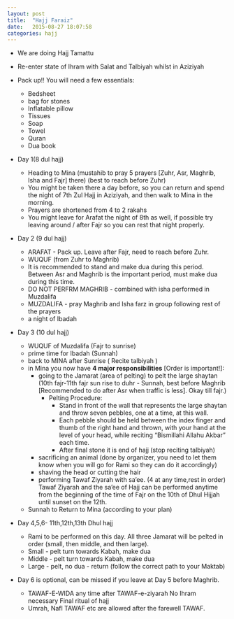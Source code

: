 ```yaml
---
layout: post
title:  "Hajj Faraiz"
date:   2015-08-27 18:07:58
categories: hajj
---
```


- We are doing Hajj Tamattu

- Re-enter state of Ihram with Salat and Talbiyah whilst in Aziziyah
- Pack up!! You will need a few essentials:
    - Bedsheet
    - bag for stones
    - Inflatable pillow
    - Tissues
    - Soap
    - Towel
    - Quran
    - Dua book

- Day 1(8 dul hajj)
     - Heading to Mina (mustahib to pray 5 prayers [Zuhr, Asr, Maghrib, Isha and Fajr] there) (best to reach before Zuhr)
     - You might be taken there a day before, so you can return and spend the night of 7th Zul Hajj in Aziziyah, and then walk to Mina in the morning.
     - Prayers are shortened from 4 to 2 rakahs
     - You might leave for Arafat the night of 8th as well, if possible try leaving around / after Fajr so you can rest that night properly.

- Day 2 (9 dul hajj)
     - ARAFAT - Pack up. Leave after Fajr, need to reach before Zuhr.
     - WUQUF (from Zuhr to Maghrib)
     - It is recommended to stand and make dua during this period. Between Asr and Maghrib is the important period, must make dua during this time.
     - DO NOT PERFRM MAGHRIB - combined with isha performed in Muzdalifa
     - MUZDALIFA - pray Maghrib and Isha farz in group following rest of the prayers
     - a night of Ibadah

- Day 3 (10 dul hajj)
     - WUQUF of Muzdalifa (Fajr to sunrise)
     - prime time for Ibadah (Sunnah)
     - back to MINA after Sunrise ( Recite talbiyah )
     - in Mina you now have __4 major responsibilities__ [Order is important!]:
        - going to the Jamarat (area of pelting) to pelt the large shaytan (10th fajr-11th fajr sun rise to duhr - Sunnah, best before Maghrib [Recommended to do after Asr when traffic is less]. Okay till fajr.)
            - Pelting Procedure:
                - Stand in front of the wall that represents the large shaytan and throw seven pebbles, one at a time, at this wall.
                - Each pebble should be held between the index finger and thumb of the right hand and thrown, with your hand at the level of your head, while reciting “Bismillahi Allahu Akbar” each time.
                - After final stone it is end of hajj (stop reciting talbiyah)
        - sacrificing an animal (done by organizer, you need to let them know when you will go for Rami so they can do it accordingly)
        - shaving the head or cutting the hair
        - performing Tawaf Ziyarah with sa’ee. (4 at any time,rest in order) Tawaf Ziyarah and the sa’ee of Hajj can be performed anytime from the beginning of the time of Fajr on the 10th of Dhul Hijjah until sunset on the 12th.
     - Sunnah to Return to Mina (according to your plan)

- Day 4,5,6- 11th,12th,13th Dhul hajj
     - Rami to be performed on this day. All three Jamarat will be pelted in order (small, then middle, and then large).
     - Small - pelt turn towards Kabah, make dua
     - Middle - pelt turn towards Kabah, make dua
     - Large - pelt, no dua - return (follow the correct path to your Maktab)

- Day 6 is optional, can be missed if you leave at Day 5 before Maghrib.
     - TAWAF-E-WIDA any time after TAWAF-e-ziyarah No Ihram necessary Final ritual of hajj
     - Umrah, Nafl TAWAF etc are allowed after the farewell TAWAF.
